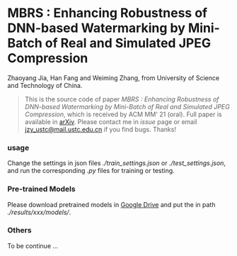 # MBRS : Enhancing Robustness of DNN-based Watermarking by Mini-Batch of Real and Simulated JPEG Compression



Zhaoyang  Jia, Han Fang and Weiming Zhang, from University of Science and Technology of China.



> This is the source code of paper *MBRS : Enhancing Robustness of DNN-based Watermarking by Mini-Batch of Real and Simulated JPEG Compression*, which is received by ACM MM' 21 (oral). Full paper is available in [arXiv](https://arxiv.org/abs/2108.08211). Please contact me in *issue* page or email jzy_ustc@mail.ustc.edu.cn if you find bugs. Thanks!



### usage

Change the settings in json files *./train_settings.json* or *./test_settings.json*, and run the corresponding *.py* files for training or testing.



### Pre-trained Models

Please download pretrained models in [Google Drive](https://drive.google.com/drive/folders/1A_SAqvU2vMsHxki0s9m9rKa-g8B6aghe?usp=sharing) and put the in path *./results/xxx/models/*. 



### Others

To be continue ...

